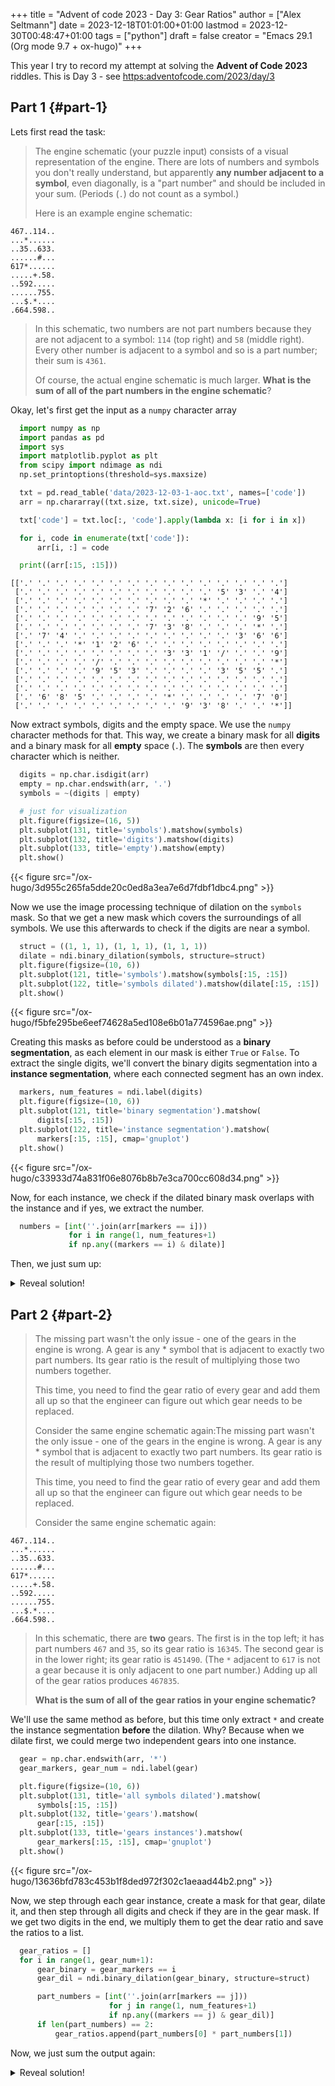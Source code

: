 +++
title = "Advent of code 2023 - Day 3: Gear Ratios"
author = ["Alex Seltmann"]
date = 2023-12-18T01:01:00+01:00
lastmod = 2023-12-30T00:48:47+01:00
tags = ["python"]
draft = false
creator = "Emacs 29.1 (Org mode 9.7 + ox-hugo)"
+++

This year I try to record my attempt at solving the **Advent of Code 2023**
riddles. This is Day 3 - see <https:adventofcode.com/2023/day/3>


## Part 1 {#part-1}

Lets first read the task:

> The engine schematic (your puzzle input) consists of a visual representation of
> the engine. There are lots of numbers and symbols you don't really understand,
> but apparently **any number adjacent to a symbol**, even diagonally, is a "part
> number" and should be included in your sum. (Periods (`.`) do not count as a
> symbol.)
>
> Here is an example engine schematic:

```text
467..114..
...*......
..35..633.
......#...
617*......
.....+.58.
..592.....
......755.
...$.*....
.664.598..
```

> In this schematic, two numbers are not part numbers because they are not
> adjacent to a symbol: `114` (top right) and `58` (middle right). Every other
> number is adjacent to a symbol and so is a part number; their sum is `4361`.
>
> Of course, the actual engine schematic is much larger. **What is the sum of all of
> the part numbers in the engine schematic**?

Okay, let's first get the input as a `numpy` character array

```python
  import numpy as np
  import pandas as pd
  import sys
  import matplotlib.pyplot as plt
  from scipy import ndimage as ndi
  np.set_printoptions(threshold=sys.maxsize)

  txt = pd.read_table('data/2023-12-03-1-aoc.txt', names=['code'])
  arr = np.chararray((txt.size, txt.size), unicode=True)

  txt['code'] = txt.loc[:, 'code'].apply(lambda x: [i for i in x])

  for i, code in enumerate(txt['code']):
      arr[i, :] = code

  print((arr[:15, :15]))
```

```text
[['.' '.' '.' '.' '.' '.' '.' '.' '.' '.' '.' '.' '.' '.' '.']
 ['.' '.' '.' '.' '.' '.' '.' '.' '.' '.' '.' '5' '3' '.' '4']
 ['.' '.' '.' '.' '.' '.' '.' '.' '.' '.' '*' '.' '.' '.' '.']
 ['.' '.' '.' '.' '.' '.' '.' '7' '2' '6' '.' '.' '.' '.' '.']
 ['.' '.' '.' '.' '.' '.' '.' '.' '.' '.' '.' '.' '.' '9' '5']
 ['.' '.' '.' '.' '.' '.' '.' '7' '3' '8' '.' '.' '.' '*' '.']
 ['.' '7' '4' '.' '.' '.' '.' '.' '.' '.' '.' '.' '3' '6' '6']
 ['.' '.' '.' '*' '1' '2' '6' '.' '.' '.' '.' '.' '.' '.' '.']
 ['.' '.' '.' '.' '.' '.' '.' '.' '3' '3' '1' '/' '.' '.' '9']
 ['.' '.' '.' '.' '/' '.' '.' '.' '.' '.' '.' '.' '.' '.' '*']
 ['.' '.' '.' '.' '9' '5' '3' '.' '.' '.' '.' '3' '5' '5' '.']
 ['.' '.' '.' '.' '.' '.' '.' '.' '.' '.' '.' '.' '.' '.' '.']
 ['.' '.' '.' '.' '.' '.' '.' '.' '.' '.' '.' '.' '.' '.' '.']
 ['.' '6' '8' '5' '.' '.' '.' '.' '*' '.' '.' '.' '.' '7' '0']
 ['.' '.' '.' '.' '.' '.' '.' '.' '.' '9' '3' '8' '.' '.' '*']]
```

Now extract symbols, digits and the empty space. We use the `numpy` character
methods for that. This way, we create a binary mask for all **digits** and a
binary mask for all **empty** space (`.`). The **symbols** are then every character
which is neither.

```python
  digits = np.char.isdigit(arr)
  empty = np.char.endswith(arr, '.')
  symbols = ~(digits | empty)

  # just for visualization
  plt.figure(figsize=(16, 5))
  plt.subplot(131, title='symbols').matshow(symbols)
  plt.subplot(132, title='digits').matshow(digits)
  plt.subplot(133, title='empty').matshow(empty)
  plt.show()
```

{{< figure src="/ox-hugo/3d955c265fa5dde20c0ed8a3ea7e6d7fdbf1dbc4.png" >}}

Now we use the image processing technique of dilation on the `symbols` mask. So
that we get a new mask which covers the surroundings of all symbols. We use this
afterwards to check if the digits are near a symbol.

```python
  struct = ((1, 1, 1), (1, 1, 1), (1, 1, 1))
  dilate = ndi.binary_dilation(symbols, structure=struct)
  plt.figure(figsize=(10, 6))
  plt.subplot(121, title='symbols').matshow(symbols[:15, :15])
  plt.subplot(122, title='symbols dilated').matshow(dilate[:15, :15])
  plt.show()
```

{{< figure src="/ox-hugo/f5bfe295be6eef74628a5ed108e6b01a774596ae.png" >}}

Creating this masks as before could be understood as a **binary segmentation**, as
each element in our mask is either `True` or `False`. To extract the single
digits, we'll convert the binary digits segmentation into a **instance
segmentation**, where each connected segment has an own index.

```python
  markers, num_features = ndi.label(digits)
  plt.figure(figsize=(10, 6))
  plt.subplot(121, title='binary segmentation').matshow(
      digits[:15, :15])
  plt.subplot(122, title='instance segmentation').matshow(
      markers[:15, :15], cmap='gnuplot')
  plt.show()
```

{{< figure src="/ox-hugo/c33933d74a831f06e8076b8b7e3ca700cc608d34.png" >}}

Now, for each instance, we check if the dilated binary mask overlaps with the
instance and if yes, we extract the number.

```python
  numbers = [int(''.join(arr[markers == i]))
             for i in range(1, num_features+1)
             if np.any((markers == i) & dilate)]
```

Then, we just sum up:

<details>
<summary>Reveal solution!</summary>
<div class="details">

```python
  sum(numbers)
```

```text
527364
```
</div>
</details>


## Part 2 {#part-2}

> The missing part wasn't the only issue - one of the gears in the engine is
> wrong. A gear is any \* symbol that is adjacent to exactly two part numbers. Its
> gear ratio is the result of multiplying those two numbers together.
>
> This time, you need to find the gear ratio of every gear and add them all up so
> that the engineer can figure out which gear needs to be replaced.
>
> Consider the same engine schematic again:The missing part wasn't the only
> issue - one of the gears in the engine is wrong. A gear is any \* symbol that is
> adjacent to exactly two part numbers. Its gear ratio is the result of
> multiplying those two numbers together.
>
> This time, you need to find the gear ratio of every gear and add them all up so
> that the engineer can figure out which gear needs to be replaced.
>
> Consider the same engine schematic again:

```text
467..114..
...*......
..35..633.
......#...
617*......
.....+.58.
..592.....
......755.
...$.*....
.664.598..
```

> In this schematic, there are **two** gears. The first is in the top left; it has
> part numbers `467` and `35`, so its gear ratio is `16345`. The second gear is in
> the lower right; its gear ratio is `451490`. (The `*` adjacent to `617` is not a
> gear because it is only adjacent to one part number.) Adding up all of the gear
> ratios produces `467835`.
>
> **What is the sum of all of the gear ratios in your engine schematic?**

We'll use the same method as before, but this time only extract `*` and create
the instance segmentation **before** the dilation. Why? Because when we dilate
first, we could merge two independent gears into one instance.

```python
  gear = np.char.endswith(arr, '*')
  gear_markers, gear_num = ndi.label(gear)

  plt.figure(figsize=(10, 6))
  plt.subplot(131, title='all symbols dilated').matshow(
      symbols[:15, :15])
  plt.subplot(132, title='gears').matshow(
      gear[:15, :15])
  plt.subplot(133, title='gears instances').matshow(
      gear_markers[:15, :15], cmap='gnuplot')
  plt.show()
```

{{< figure src="/ox-hugo/13636bfd783c453b1f8ded972f302c1aeaad44b2.png" >}}

Now, we step through each gear instance, create a mask for that gear, dilate it,
and then step through all digits and check if they are in the gear mask. If we
get two digits in the end, we multiply them to get the dear ratio and save the
ratios to a list.

```python
  gear_ratios = []
  for i in range(1, gear_num+1):
      gear_binary = gear_markers == i
      gear_dil = ndi.binary_dilation(gear_binary, structure=struct)

      part_numbers = [int(''.join(arr[markers == j]))
                      for j in range(1, num_features+1)
                      if np.any((markers == j) & gear_dil)]
      if len(part_numbers) == 2:
          gear_ratios.append(part_numbers[0] * part_numbers[1])
```

Now, we just sum the output again:

<details>
<summary>Reveal solution!</summary>
<div class="details">

```python
  sum(gear_ratios)
```

```text
79026871
```
</div>
</details>
